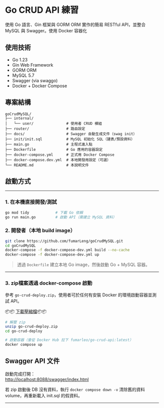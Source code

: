# Go CRUD API 練習

使用 Go 語言、Gin 框架與 GORM ORM 實作的簡易 RESTful API，並整合 MySQL 與 Swagger。使用 Docker 容器化

##  使用技術

- Go 1.23
- Gin Web Framework
- GORM ORM
- MySQL 5.7
- Swagger (via swaggo)
- Docker + Docker Compose

##  專案結構

```
goCrudMySQL/
├── internal/
│   └── user/               # 使用者 CRUD 模組
├── router/                 # 路由設定
├── docs/                   # Swagger 自動生成文件（swag init）
├── init/init.sql           # MySQL 初始化 SQL（建表/預設資料）
├── main.go                 # 主程式進入點
├── Dockerfile              # Go 應用的容器設定
├── docker-compose.yml      # 正式用 Docker Compose
├── docker-compose.dev.yml  # 本地開發用設定（可選）
└── README.md               # 本說明文件
```

##  啟動方式

---

### 1. 在本機直接開發/測試

```bash
go mod tidy            # 下載 Go 依賴
go run main.go         # 啟動 API（需建立 MySQL 資料）
```

### 2. 開發者（本地 build image）
```bash
git clone https://github.com/fumarLeng/goCrudMySQL.git
cd goCrudMySQL
docker-compose -f docker-compose-dev.yml build --no-cache
docker-compose -f docker-compose-dev.yml up
```

> 透過 `Dockerfile` 建立本地 Go image，然後啟動 Go + MySQL 容器。

---

###  3. zip檔案透過 docker-compose 啟動

參考 `go-crud-deploy.zip`，使用者可於任何有安裝 Docker 的環境啟動容器並測試 API。

📦📦 [下載壓縮檔](https://github.com/user-attachments/files/20184588/go-crud-deploy.zip)📦📦

```bash
# 解壓 zip
unzip go-crud-deploy.zip
cd go-crud-deploy

# 啟動容器（會從 Docker Hub 拉下 fumarleo/go-crud-api:latest）
docker compose up
```

##  Swagger API 文件

啟動完成打開：  
[http://localhost:8088/swagger/index.html](http://localhost:8088/swagger/index.html)

若 zip 啟動後 DB 沒有資料，執行 `docker compose down -v` 清除舊的資料 volume，再重新載入 init.sql 的假資料。

---
